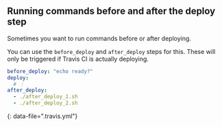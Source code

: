 ## Running commands before and after the deploy step

Sometimes you want to run commands before or after deploying.

You can use the `before_deploy` and `after_deploy` steps for this. These will
only be triggered if Travis CI is actually deploying.

```yaml
before_deploy: "echo ready?"
deploy:
  # ⋮
after_deploy:
  - ./after_deploy_1.sh
  - ./after_deploy_2.sh
```
{: data-file=".travis.yml"}
